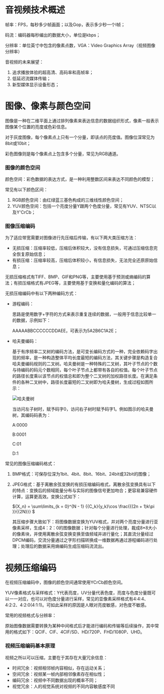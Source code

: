# 音视频技术概述

帧率：FPS，每秒多少帧画面；以及Gop，表示多少秒一个I帧；

码流：编码器每秒编出的数据大小，单位是kbps；

分辨率：单位英寸中包含的像素点数，VGA：Video Graphics Array（视频图像分辨率）

音视频的未来展望：

1. 追求播放体验的超高清、高码率和高帧率；
2. 低延迟流媒体传输；
3. 新型媒体显示设备形态；



# 图像、像素与颜色空间

图像是一种在二维平面上通过排列像素来表达信息的数据组织形式，像素一般表示图像某个位置的亮度或色彩信息。



对于灰度图像，每个像素点上只有一个分量，即该点的亮度值。图像位深常见为8bit或10bit；

彩色图像则是每个像素点上包含多个分量，常见为RGB通道。



### 图像的颜色空间

颜色空间：彩色数据的表达方式，是一种利用整数区间来表达不同颜色的模型；

常见有以下颜色区间：

1. RGB颜色空间：由红绿蓝三基色构成的三维线性颜色空间；
2. YUV颜色空间：包括一个亮度分量Y跟两个色度分量，常见有YUV、NTSC以及Y'CrCb；



### 图像压缩编码

为了适应带宽需要对图像进行先压缩后传输，有以下两大类压缩方法：

- 无损压缩：压缩率较低，压缩后体积较大，没有信息损失，可通过压缩信息完全恢复原始信息；
- 有损压缩：压缩率较高，压缩后体积较小，有信息损失，无法完全还原原始信息；

无损压缩格式有TIFF、BMP、GIF和PNG等，主要使用基于预测或熵编码的算法；有损压缩格式有JPEG等，主要使用基于变换和量化编码的算法；



无损压缩编码中有以下两种编码方式：

- 游程编码：

  思路是使用数字+字符的方式来表示重复连续的数据，一般用于信息比较单一的数据，示例如下：

  AAAAABBCCCCCCDDAEE，可表示为5A2B6C1A2E；


- 哈夫曼编码：

  基于有序频率二叉树的编码方法，是可变长编码方式的一种，完全依赖码字出现的频率，是一种构造整体平均长度最短的编码方法，其关键步骤是构造复合哈夫曼编码规则的二叉树。哈夫曼树是一种特殊的二叉树，其叶子节点的个数与待编码的码元个数相同，每个叶子节点上都带有各自的权值。每个叶子节点的路径长度乘以该节点的权值总和即为整个二叉树的加权路径长度。在满足条件的各种二叉树中，路径长度最短的二叉树即为哈夫曼树，生成过程如图所示：

  ![哈夫曼树](C:\Users\user\Desktop\哈夫曼树.jpg)

  当访问左子树时，赋予码字0，访问右子树时赋予码字1。例如图示的哈夫曼树，其编码码表为：

  A:0000

  B:0001

  C:01

  D:1



常见的图像压缩编码格式：

1. BMP格式：可保存位深为1bit、4bit、8bit、16bit、24bit或32bit的图像；

2. JPEG格式：基于离散余弦变换的有损压缩编码格式，离散余弦变换具有以下的特点：变换后的频域能量分布与实际的图像信号更加吻合；更容易兼容硬件计算，运算更高效。变换公式如下：

   ${X_n} = \sum\limits_{k = 0}^{N - 1} {{C_k}{y_k}\cos \frac{{(2n + 1)k\pi }}{{2N}}} $

   其压缩步骤大致如下：将图像数据变换为YUV格式，并对两个亮度分量进行亚像素采样，生成4：2：0的图像数据；针对每个分量进行处理，裁成8*8大小的像素块，并使用离散余弦变换变换至值频域并进行量化；其直流分量经过DPCM编码，交流分量通过之字形扫描转换成一维数据再通过游程编码进行处理；处理后的数据采用熵编码生成压缩码流流出。



# 视频压缩编码

在视频压缩编码中，图像的颜色空间通常使用YCrCb颜色空间。

YUV像素格式与采样格式：Y代表亮度，UV分量代表色度，亮度与色度分量既可以一一对应，也可以对色度分量进行采样，常见的亚像素采样格式有4:4:4、4:2:2、4:2:0(4:1:1)。可如此采样的原因是人眼对亮度敏感，对色度不敏感。

常用的视频格式与分辨率：

原始图像数据需要转换为某种中间格式后才能进行编码和传输等后续操作，其中常用的格式如下：QCIF、CIF、4CIF/SD、HD/720P、FHD/1080P、UHD。



### 视频压缩编码基本原理

视频之所以可以压缩，主要在于其存在大量冗余信息：

- 时间冗余：视频相邻帧内容相似，存在运动关系；
- 空间冗余：视频某一帧内部相邻像素存在相似性；
- 编码冗余：视频中不同数据出现的概率不同；
- 视觉冗余：人的视觉系统对视频的不同内容敏感度不同

